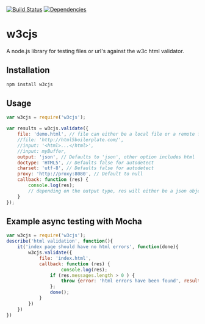 
[![Build Status](https://secure.travis-ci.org/thomasdavis/w3cjs.png?branch=master)](http://travis-ci.org/thomasdavis/w3cjs)
[![Dependencies](https://david-dm.org/thomasdavis/w3cjs.png)](https://david-dm.org/thomasdavis/w3cjs)

# w3cjs

A node.js library for testing files or url's against the w3c html validator.

## Installation

```js
npm install w3cjs
```

## Usage

```js
var w3cjs = require('w3cjs');

var results = w3cjs.validate({
	file: 'demo.html', // file can either be a local file or a remote file
	//file: 'http://html5boilerplate.com/',
	//input: '<html>...</html>',
	//input: myBuffer,
	output: 'json', // Defaults to 'json', other option includes html
	doctype: 'HTML5', // Defaults false for autodetect
	charset: 'utf-8', // Defaults false for autodetect
	proxy: 'http://proxy:8080', // Default to null
	callback: function (res) {
		console.log(res);
		// depending on the output type, res will either be a json object or a html string
	}
});
```

## Example async testing with Mocha 

```js
var w3cjs = require('w3cjs');
describe('html validation', function(){
	it('index page should have no html errors', function(done){
		w3cjs.validate({
			file: 'index.html',
			callback: function (res) {
					console.log(res);
				if (res.messages.length > 0 ) {
					throw {error: 'html errors have been found', results: res};
				};
				done();
			}
		})
	})
})

```



<img alt="Clicky" width="1" height="1" src="//in.getclicky.com/66606907ns.gif" />
